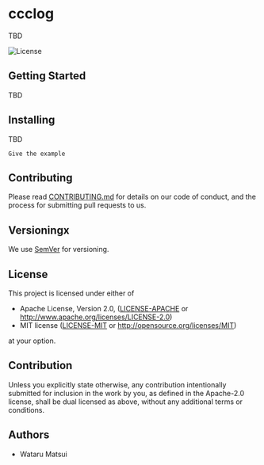 # ccclog

TBD


<!-- ![Github Action](https://github.com/watawuwu/ccclog/workflows/Test/badge.svg?branch=master) -->
<!-- [![codecov](https://codecov.io/gh/watawuwu/ccclog/branch/master/graph/badge.svg)](https://codecov.io/gh/watawuwu/ccclog) -->
<!-- [![Latest version](https://img.shields.io/crates/v/ccclog.svg)](https://crates.io/crates/ccclog) -->
<!-- [![Documentation](https://docs.rs/ccclog/badge.svg)](https://docs.rs/crate/ccclog) -->
<!-- [![Docker](https://img.shields.io/docker/build/watawuwu/ccclog.svg)](https://cloud.docker.com/repository/docker/watawuwu/ccclog/) -->
![License](https://img.shields.io/crates/l/ccclog.svg)


## Getting Started

TBD


## Installing

TBD

```
Give the example
```

## Contributing

Please read [CONTRIBUTING.md](https://gist.github.com/PurpleBooth/b24679402957c63ec426) for details on our code of conduct, and the process for submitting pull requests to us.

## Versioningx

We use [SemVer](http://semver.org/) for versioning.

## License
This project is licensed under either of

- Apache License, Version 2.0, ([LICENSE-APACHE](LICENSE-APACHE) or http://www.apache.org/licenses/LICENSE-2.0)
- MIT license ([LICENSE-MIT](LICENSE-MIT) or http://opensource.org/licenses/MIT)

at your option.

## Contribution

Unless you explicitly state otherwise, any contribution intentionally submitted for inclusion in the work by you, as defined in the Apache-2.0 license, shall be dual licensed as above, without any additional terms or conditions.

## Authors

- Wataru Matsui
